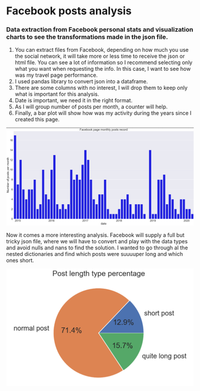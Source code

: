 # Facebook posts analysis

### Data extraction from Facebook personal stats and visualization charts to see the transformations made in the json file.


1. You can extract files from Facebook, depending on how much you use the social network, it will take more or less time to receive the json or html file. You can see a lot of information so I recommend selecting only what you want when requesting the info. In this case, I want to see how was my travel page performance.
2. I used pandas library to convert json into a dataframe.
3. There are some columns with no interest, I will drop them to keep only what is important for this analysis.
4. Date is important, we need it in the right format.
5. As I will group number of posts per month, a counter will help.
6. Finally, a bar plot will show how was my activity during the years since I created this page.

![Monthly post bar chart](monthly_chart.png)


Now it comes a more interesting analysis. Facebook will supply a full but tricky json file, where we will have to convert and play with the data types and avoid nulls and nans to find the solution.
I wanted to go through al the nested dictionaries and find which posts were suuuuper long and which ones short.


![Character counter post pie chart](character_caterogization_chart.png)
